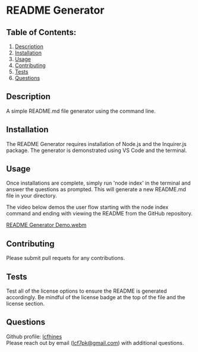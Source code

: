 
  # README Generator

  ### 

  ## Table of Contents:
  1. [Description](#Description)
  2. [Installation](#Installation)
  3. [Usage](#Usage)
  4. [Contributing](#Contributing)
  5. [Tests](#Tests)
  6. [Questions](#Questions)

  ## Description
  A simple README.md file generator using the command line.

  ## Installation
  The README Generator requires installation of Node.js and the Inquirer.js package. The generator is demonstrated using VS Code and the terminal.

  ## Usage
  Once installations are complete, simply run 'node index' in the terminal and answer the questions as prompted. This will generate a new README.md file in your  directory.  
  
  The video below demos the user flow starting with the node index command and ending with viewing the README from the GitHub repository.  
  
  [README Generator Demo.webm](https://user-images.githubusercontent.com/113798073/197097033-c174aecf-330d-4a2e-82a3-4daa39041685.webm)

  ## Contributing
  Please submit pull requets for any contributions.

  ## Tests
  Test all of the license options to ensure the README is generated accordingly. Be mindful of the license badge at the top of the file and the license section.
  
  ## Questions
  Github profile: [lcfhines](https://github.com/lcfhines)  
  Please reach out by email (lcf7pk@gmail.com) with additional questions.
